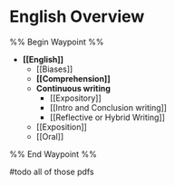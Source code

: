 # English Overview

%% Begin Waypoint %%
- **[[English]]**
	- [[Biases]]
	- **[[Comprehension]]**
	- **Continuous writing**
		- [[Expository]]
		- [[Intro and Conclusion writing]]
		- [[Reflective or Hybrid Writing]]
	- [[Exposition]]
	- [[Oral]]

%% End Waypoint %%

#todo all of those pdfs